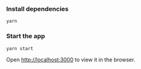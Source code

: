 ### Install dependencies

`yarn`

### Start the app

`yarn start`

Open [http://localhost:3000](http://localhost:3000) to view it in the browser.
